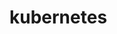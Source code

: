 <!-- generated by markdown-notes-tree -->

# kubernetes

<!-- optional markdown-notes-tree directory description starts here -->

<!-- optional markdown-notes-tree directory description ends here -->


